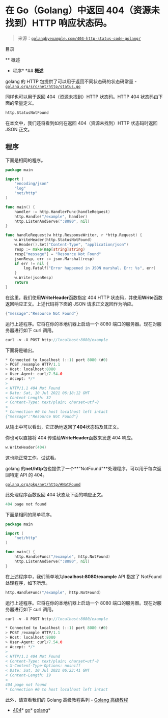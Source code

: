 <!--yml

类别：未分类

日期：2024-10-13 06:38:29

-->

# 在 Go（Golang）中返回 404（资源未找到）HTTP 响应状态码。

> 来源：[`golangbyexample.com/404-http-status-code-golang/`](https://golangbyexample.com/404-http-status-code-golang/)

目录

**   概述

+   程序*  *## **概述**

golang 的 HTTP 包提供了可以用于返回不同状态码的状态码常量 - [`golang.org/src/net/http/status.go`](https://golang.org/src/net/http/status.go)

同样也可以用于返回 404（资源未找到）HTTP 状态码。HTTP 404 状态码由下面的常量定义。

```go
http.StatusNotFound
```

在本文中，我们还将看到如何在返回 404（资源未找到）HTTP 状态码时返回 JSON 正文。

## **程序**

下面是相同的程序。

```go
package main

import (
	"encoding/json"
	"log"
	"net/http"
)

func main() {
	handler := http.HandlerFunc(handleRequest)
	http.Handle("/example", handler)
	http.ListenAndServe(":8080", nil)
}

func handleRequest(w http.ResponseWriter, r *http.Request) {
	w.WriteHeader(http.StatusNotFound)
	w.Header().Set("Content-Type", "application/json")
	resp := make(map[string]string)
	resp["message"] = "Resource Not Found"
	jsonResp, err := json.Marshal(resp)
	if err != nil {
		log.Fatalf("Error happened in JSON marshal. Err: %s", err)
	}
	w.Write(jsonResp)
	return
}
```

在这里，我们使用**WriteHeader**函数指定 404 HTTP 状态码，并使用**Write**函数返回响应正文。上述代码将下面的 JSON 请求正文返回作为响应。

```go
{"message":"Resource Not Found"}
```

运行上述程序。它将在你的本地机器上启动一个 8080 端口的服务器。现在对服务器进行如下 curl 调用。

```go
curl -v -X POST http://localhost:8080/example
```

下面将是输出。

```go
* Connected to localhost (::1) port 8080 (#0)
> POST /example HTTP/1.1
> Host: localhost:8080
> User-Agent: curl/7.54.0
> Accept: */*
> 
< HTTP/1.1 404 Not Found
< Date: Sat, 10 Jul 2021 06:18:12 GMT
< Content-Length: 32
< Content-Type: text/plain; charset=utf-8
< 
* Connection #0 to host localhost left intact
{"message":"Resource Not Found"}
```

从输出中可以看出，它正确地返回了**404**状态码及其正文。

你也可以直接将 404 传递给**WriteHeader**函数来发送 404 响应。

```go
w.WriteHeader(404)
```

这也能正常工作。试试看。

golang 的**net/http**包也提供了一个**"NotFound"**处理程序，可以用于每次返回特定 API 的 404。

[`golang.org/pkg/net/http/#NotFound`](https://golang.org/pkg/net/http/#NotFound)

此处理程序函数返回 404 状态及下面的响应正文。

```go
404 page not found
```

下面是相同的简单程序。

```go
package main

import (
	"net/http"
)

func main() {
	http.HandleFunc("/example", http.NotFound)
	http.ListenAndServe(":8080", nil)
}
```

在上述程序中，我们简单地为**localhost:8080/example** API 指定了 NotFound 处理程序，如下所示。

```go
http.HandleFunc("/example", http.NotFound)
```

运行上述程序。它将在你的本地机器上启动一个 8080 端口的服务器。现在对服务器进行如下 curl 调用。

```go
curl -v -X POST http://localhost:8080/example
```

```go
* Connected to localhost (::1) port 8080 (#0)
> POST /example HTTP/1.1
> Host: localhost:8080
> User-Agent: curl/7.54.0
> Accept: */*
> 
< HTTP/1.1 404 Not Found
< Content-Type: text/plain; charset=utf-8
< X-Content-Type-Options: nosniff
< Date: Sat, 10 Jul 2021 06:23:41 GMT
< Content-Length: 19
< 
404 page not found
* Connection #0 to host localhost left intact
```

此外，请查看我们的 Golang 高级教程系列 - [Golang 高级教程](https://golangbyexample.com/golang-comprehensive-tutorial/)

+   [404](https://golangbyexample.com/tag/404/)*   [go](https://golangbyexample.com/tag/go/)*   [golang](https://golangbyexample.com/tag/golang/)*
